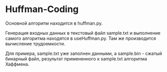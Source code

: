 # Huffman-Coding
Основной алгоритм находится в huffman.py.

Генерация входных данных в текстовый файл sample.txt и выполнение самого алгоритма находятся в useHuffman.py. Там же производится вычисление трудоемкости.

Для примера, sample.txt уже заполнен данными, a sample.bin - сжатый бинарный файл, результат примененного к sample.txt алгоритма Хаффмена.
